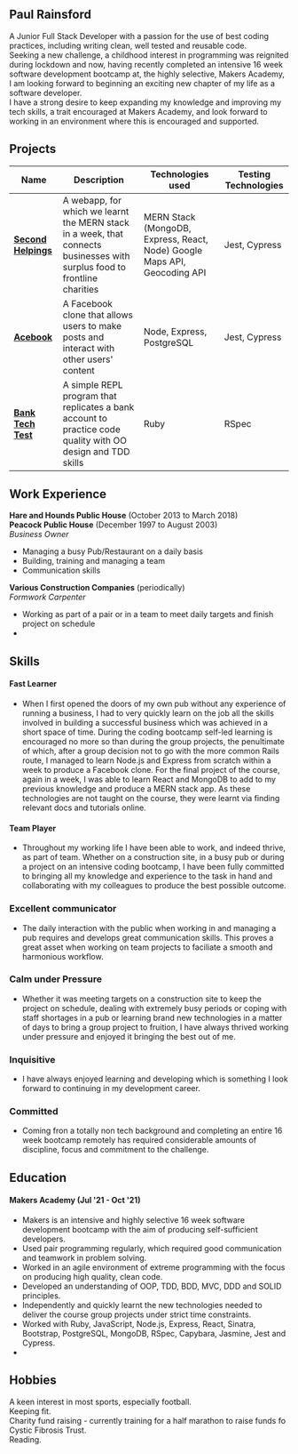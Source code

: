 ## Paul Rainsford

A Junior Full Stack Developer with a passion for the use of best coding practices, including writing clean, well tested and reusable code.<br>
Seeking a new challenge, a childhood interest in programming was reignited during lockdown and now, having recently completed an intensive 16 week software development bootcamp at, the highly selective, Makers Academy, I am looking forward to beginning an exciting new chapter of my life as a software developer.<br>
I have a strong desire to keep expanding my knowledge and improving my tech skills, a trait encouraged at Makers Academy, and look forward to working in an environment where this is encouraged and supported.



## Projects

| Name                         | Description       | Technologies used | Testing Technologies |
| ---------------------------- | ----------------- | ----------------- | --------------------- |
| **[Second Helpings](https://github.com/Nicola-Carroll/tech_for_good.git)**            | A webapp, for which we learnt the MERN stack in a week, that connects businesses with surplus food to frontline charities | MERN Stack (MongoDB, Express, React, Node) Google Maps API, Geocoding API | Jest, Cypress |
| **[Acebook](https://github.com/danroche10/acebook-it-does-not-node-well.git)** | A Facebook clone that allows users to make posts and interact with other users' content |Node, Express, PostgreSQL           | Jest, Cypress |
 **[Bank Tech Test](https://github.com/PaulRainsford/bank_tech.git)** | A simple REPL program that replicates a bank account to practice code quality with OO design and TDD skills | Ruby | RSpec |
 
 

## Work Experience

**Hare and Hounds Public House** (October 2013 to March 2018)  
**Peacock Public House** (December 1997 to August 2003)  
_Business Owner_

- Managing a busy Pub/Restaurant on a daily basis
- Building, training and managing a team
- Communication skills 

**Various Construction Companies** (periodically)  
_Formwork Carpenter_

- Working as part of a pair or in a team to meet daily targets and finish project on schedule
- 


## Skills

#### Fast Learner

- When I first opened the doors of my own pub without any experience of running a business, I had to very quickly learn on the job all the skills involved in building a successful business which was achieved in a short space of time. During the coding bootcamp self-led learning is encouraged no more so than during the group projects, the penultimate of which, after a group decision not to go with the more common Rails route, I managed to learn Node.js and Express from scratch within a week to produce a Facebook clone. For the final project of the course, again in a week, I was able to learn React and MongoDB to add to my previous knowledge and produce a MERN stack app. As these technologies are not taught on the course, they were learnt via finding relevant docs and tutorials online.


#### Team Player

- Throughout my working life I have been able to work, and indeed thrive, as part of team. Whether on a construction site, in a busy pub or during a project on an intensive coding bootcamp, I have been fully committed to bringing all my knowledge and experience to the task in hand and collaborating with my colleagues to produce the best possible outcome.

### Excellent communicator

- The daily interaction with the public when working in and managing a pub requires and develops great communication skills. This proves a great asset when working on team projects to faciliate a smooth and harmonious workflow.

### Calm under Pressure

- Whether it was meeting targets on a construction site to keep the project on schedule, dealing with extremely busy periods or coping with staff shortages in a pub or learning brand new technologies in a matter of days to bring a group project to fruition, I have always thrived working under pressure and enjoyed it bringing the best out of me.

### Inquisitive

- I have always enjoyed learning and developing which is something I look forward to continuing in my development career.

### Committed

- Coming fron a totally non tech background and completing an entire 16 week bootcamp remotely has required considerable amounts of discipline, focus and commitment to the challenge.



## Education

#### Makers Academy (Jul '21 - Oct '21)

- Makers is an intensive and highly selective 16 week software development bootcamp with the aim of producing self-sufficient developers.
- Used pair programming regularly, which required good communication and teamwork in problem solving.
- Worked in an agile environment of extreme programming with the focus on producing high quality, clean code.
- Developed an understanding of OOP, TDD, BDD, MVC, DDD and SOLID principles.
- Independently and quickly learnt the new technologies needed to deliver the course group projects under strict time constraints.
- Worked with Ruby, JavaScript, Node.js, Express, React, Sinatra, Bootstrap, PostgreSQL, MongoDB, RSpec, Capybara, Jasmine, Jest and Cypress.
- 


## Hobbies

A keen interest in most sports, especially football.<br>
Keeping fit.<br>
Charity fund raising - currently training for a half marathon to raise funds fo Cystic Fibrosis Trust.<br>
Reading.<br>

